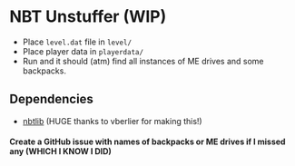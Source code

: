 # NBT Unstuffer (WIP)
- Place `level.dat` file in `level/`
- Place player data in `playerdata/`
- Run and it should (atm) find all instances of ME drives and some backpacks.

## Dependencies
- [nbtlib](https://pypi.org/project/nbtlib/) (HUGE thanks to vberlier for making this!)

#### Create a GitHub issue with names of backpacks or ME drives if I missed any (WHICH I KNOW I DID)